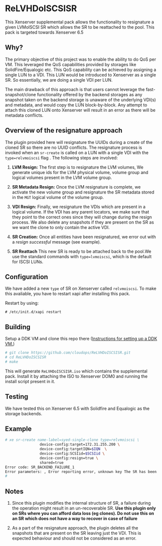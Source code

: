 # ReLVHDoISCSISR

This Xenserver supplemental pack allows the functionality to resignature a
given LVMoISCSI SR which allows the SR to be reattached to the pool. This pack
is targeted towards Xenserver 6.5


## Why? 

The primary objective of this project was to enable the ability to do QoS per
VM.  This leveraged the QoS capabilities provided by storages like
SolidFire/Equalogic etc.  This QoS capability can be achieved by assigning a
single LUN to a VDI. This LUN would be introduced to Xenserver as a single SR.
So essentially, we are doing a single VDI per LUN.

The main drawback of this approach is that users cannot leverage the
fast-snapshot/clone functionality offered by the backend storages as any
snapshot taken on the backend storage is unaware of the underlying VDI(s) and
metadata, and would copy the LUN block-by-block. Any attempt to attach this
cloned LUN onto Xenserver will result in an error as there will be metadata
conflicts.

## Overview of the resignature approach

The plugin provided here will resignature the UUIDs during a create of
the cloned SR so there are no UUID conflicts. The resignature process is
invoked when an `sr-create` is called on a LUN with a single VDI with the
`type=relvmoiscsi` flag . The following steps are involved:

1. **LVM Resign:** The first step is to resignature the LVM volumes, We generate
   unique ids for the LVM physical volume, volume group and logical volumes
   present in the LVM volume group.

1. **SR Metadata Resign:** Once the LVM resignature is complete, we activate
   the new volume group and resignature the SR metadata stored in the `MGT`
   logical volume of the volume group.

1. **VDI Resign:** Finally, we resignature the VDIs which are present in a
   logical volume. If the VDI has any parent locators, we make sure that they
   point to the correct ones since they will change during the resign process.  We
   also delete any snapshots if they are present on the SR as we want the clone
   to only contain the active VDI. 

1. **SR Creation:** Once all entities have been resignatured, we error out with 
   a _resign successful_ message (see example).

1. **SR Reattach** This new SR is ready to be attached back to the pool.We  use
   the standard commands with  `type=lvmoiscsi`, which is the default for ISCSI
   LUNs.

## Configuration 

We have added a new `type` of SR on Xenserver called `relvmoiscsi`. To make this 
avaliable, you have to restart xapi after installing this pack.

Restart by using:

```
# /etc/init.d/xapi restart
```

## Building 

Setup a DDK VM and clone this repo there ([Instructions for setting up a DDK VM.](http://support.citrix.com/servlet/KbServlet/download/38324-102-714674/XenServer-6.5.0_Supplemental%20Packs%20and%20the%20DDK%20Guide.pdf))

``` bash
# git clone https://github.com/cloudops/ReLVHDoISCSISR.git
# cd ReLVHDoISCSISR
# make
```

This will generate `ReLVHDoISCSISR.iso` which contains the supplemental pack.
Install it by attaching the ISO to Xenserver DOM0 and running the install
script present in it. 

## Testing

We have tested this on Xenserver 6.5 with Solidfire and Equalogic as the storage
backends. 

## Example 

```bash
# xe sr-create name-label=syed-single-clone type=relvmoiscsi \
                device-config:target=172.31.255.200 \
                device-config:targetIQN=$IQN  \
                device-config:SCSIid=$SCSIid \
                device-config:resign=true \
                shared=true 
Error code: SR_BACKEND_FAILURE_1
Error parameters: , Error reporting error, unknown key The SR has been successfully resigned. Use the lvmoiscsi type to attach it,
#
```

## Notes
1. Since this plugin modifies the internal structure of SR, a failure during the operation might result in an un-recoverable SR. **Use this plugin only on 
SRs where you can afford data loss (eg clones). Do not use this on an SR which does not have a way to recover in case of failure**

1. As a part of the resignature approach, the plugin deletes all the snapshots that are present on the SR leaving just the VDI. This is expected behaviour 
and should not be considered as an error.
